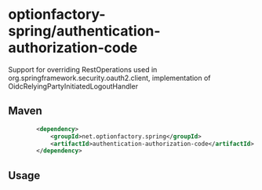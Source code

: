 # optionfactory-spring/authentication-authorization-code

Support for overriding RestOperations used in org.springframework.security.oauth2.client, implementation of OidcRelyingPartyInitiatedLogoutHandler

## Maven

```xml
        <dependency>
            <groupId>net.optionfactory.spring</groupId>
            <artifactId>authentication-authorization-code</artifactId>
        </dependency>
```



## Usage


